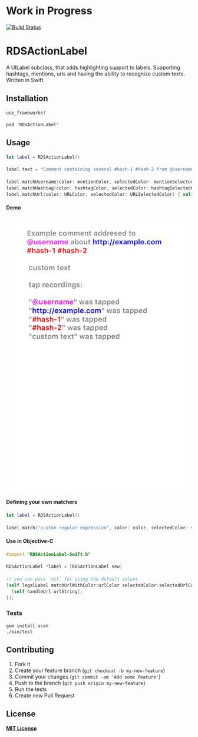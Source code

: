 # Work in Progress

[![Build Status](https://secure.travis-ci.org/RStankov/RDSActionLabel.png)](http://travis-ci.org/RStankov/RDSActionLabel)

# RDSActionLabel

A UILabel subclass, that adds highlighting support to labels. Supporting hashtags, mentions, urls and having the ability to recognize custom texts. Written in Swift.

## Installation

```
use_frameworks!

pod 'RDSActionLabel'
```

## Usage

```swift
let label = RDSActionLabel()

label.text = "Comment containing several #hash-1 #hash-2 from @username linking to http://example.com"

label.matchUsername(color: mentionColor, selectedColor: mentionSelectedColor) { self.selectUser($0) }
label.matchHashtag(color: hashtagColor, selectedColor: hashtagSelectedColor) { self.selectHash($0) }
label.matchUrl(color: URLColor, selectedColor: URLSelectedColor) { self.selectUrl($0) }
```

#### Demo

<a href="https://github.com/RStankov/RDSActionLabel/tree/master/RDSActionLabelDemo"><img src="https://raw.githubusercontent.com/RStankov/RDSActionLabel/master/demo.gif" /></a>

#### Defining your own matchers

```swift
let label = RDSActionLabel()

label.match("custom regular expression", color: color, selectedColor: selectedColor) { self.handle($0) }
```

#### Use in Objective-C

```objective-c
#import "RDSActionLabel-Swift.h"

RDSActionLabel *label = [RDSActionLabel new]

// you can pass `nil` for using the default values
[self.legalLabel matchUrlWithColor:urlColor selectedColor:selectedUrlColor handle:^(NSString * _Nonnull urlString) {
  [self handleUrl:urlString];
}];
```

### Tests

```
gem install scan
./bin/test
```

## Contributing

1. Fork it
2. Create your feature branch (`git checkout -b my-new-feature`)
3. Commit your changes (`git commit -am 'Add some feature'`)
4. Push to the branch (`git push origin my-new-feature`)
5. Run the tests
6. Create new Pull Request

## License

**[MIT License](https://github.com/RStankov/RDSActionLabel/blob/master/LICENSE.txt)**
